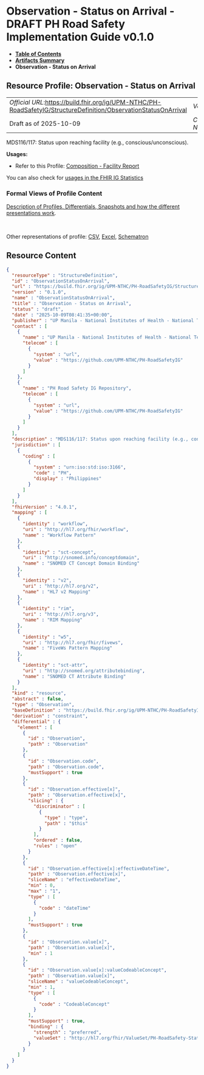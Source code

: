 # Observation - Status on Arrival - DRAFT PH Road Safety Implementation Guide v0.1.0

* [**Table of Contents**](toc.md)
* [**Artifacts Summary**](artifacts.md)
* **Observation - Status on Arrival**

## Resource Profile: Observation - Status on Arrival 

| | |
| :--- | :--- |
| *Official URL*:https://build.fhir.org/ig/UPM-NTHC/PH-RoadSafetyIG/StructureDefinition/ObservationStatusOnArrival | *Version*:0.1.0 |
| Draft as of 2025-10-09 | *Computable Name*:ObservationStatusOnArrival |

 
MDS116/117: Status upon reaching facility (e.g., conscious/unconscious). 

**Usages:**

* Refer to this Profile: [Composition - Facility Report](StructureDefinition-CompositionFacility.md)

You can also check for [usages in the FHIR IG Statistics](https://packages2.fhir.org/xig/example.fhir.ph.roadsafety|current/StructureDefinition/ObservationStatusOnArrival)

### Formal Views of Profile Content

 [Description of Profiles, Differentials, Snapshots and how the different presentations work](http://build.fhir.org/ig/FHIR/ig-guidance/readingIgs.html#structure-definitions). 

 

Other representations of profile: [CSV](StructureDefinition-ObservationStatusOnArrival.csv), [Excel](StructureDefinition-ObservationStatusOnArrival.xlsx), [Schematron](StructureDefinition-ObservationStatusOnArrival.sch) 



## Resource Content

```json
{
  "resourceType" : "StructureDefinition",
  "id" : "ObservationStatusOnArrival",
  "url" : "https://build.fhir.org/ig/UPM-NTHC/PH-RoadSafetyIG/StructureDefinition/ObservationStatusOnArrival",
  "version" : "0.1.0",
  "name" : "ObservationStatusOnArrival",
  "title" : "Observation - Status on Arrival",
  "status" : "draft",
  "date" : "2025-10-09T08:41:35+00:00",
  "publisher" : "UP Manila - National Institutes of Health - National Telehealth Center",
  "contact" : [
    {
      "name" : "UP Manila - National Institutes of Health - National Telehealth Center",
      "telecom" : [
        {
          "system" : "url",
          "value" : "https://github.com/UPM-NTHC/PH-RoadSafetyIG"
        }
      ]
    },
    {
      "name" : "PH Road Safety IG Repository",
      "telecom" : [
        {
          "system" : "url",
          "value" : "https://github.com/UPM-NTHC/PH-RoadSafetyIG"
        }
      ]
    }
  ],
  "description" : "MDS116/117: Status upon reaching facility (e.g., conscious/unconscious).",
  "jurisdiction" : [
    {
      "coding" : [
        {
          "system" : "urn:iso:std:iso:3166",
          "code" : "PH",
          "display" : "Philippines"
        }
      ]
    }
  ],
  "fhirVersion" : "4.0.1",
  "mapping" : [
    {
      "identity" : "workflow",
      "uri" : "http://hl7.org/fhir/workflow",
      "name" : "Workflow Pattern"
    },
    {
      "identity" : "sct-concept",
      "uri" : "http://snomed.info/conceptdomain",
      "name" : "SNOMED CT Concept Domain Binding"
    },
    {
      "identity" : "v2",
      "uri" : "http://hl7.org/v2",
      "name" : "HL7 v2 Mapping"
    },
    {
      "identity" : "rim",
      "uri" : "http://hl7.org/v3",
      "name" : "RIM Mapping"
    },
    {
      "identity" : "w5",
      "uri" : "http://hl7.org/fhir/fivews",
      "name" : "FiveWs Pattern Mapping"
    },
    {
      "identity" : "sct-attr",
      "uri" : "http://snomed.org/attributebinding",
      "name" : "SNOMED CT Attribute Binding"
    }
  ],
  "kind" : "resource",
  "abstract" : false,
  "type" : "Observation",
  "baseDefinition" : "https://build.fhir.org/ig/UPM-NTHC/PH-RoadSafetyIG/StructureDefinition/ObservationFacility",
  "derivation" : "constraint",
  "differential" : {
    "element" : [
      {
        "id" : "Observation",
        "path" : "Observation"
      },
      {
        "id" : "Observation.code",
        "path" : "Observation.code",
        "mustSupport" : true
      },
      {
        "id" : "Observation.effective[x]",
        "path" : "Observation.effective[x]",
        "slicing" : {
          "discriminator" : [
            {
              "type" : "type",
              "path" : "$this"
            }
          ],
          "ordered" : false,
          "rules" : "open"
        }
      },
      {
        "id" : "Observation.effective[x]:effectiveDateTime",
        "path" : "Observation.effective[x]",
        "sliceName" : "effectiveDateTime",
        "min" : 0,
        "max" : "1",
        "type" : [
          {
            "code" : "dateTime"
          }
        ],
        "mustSupport" : true
      },
      {
        "id" : "Observation.value[x]",
        "path" : "Observation.value[x]",
        "min" : 1
      },
      {
        "id" : "Observation.value[x]:valueCodeableConcept",
        "path" : "Observation.value[x]",
        "sliceName" : "valueCodeableConcept",
        "min" : 1,
        "type" : [
          {
            "code" : "CodeableConcept"
          }
        ],
        "mustSupport" : true,
        "binding" : {
          "strength" : "preferred",
          "valueSet" : "http://hl7.org/fhir/ValueSet/PH-RoadSafety-StatusOnArrival"
        }
      }
    ]
  }
}

```
